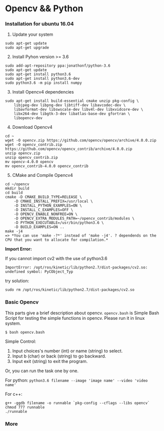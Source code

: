# Opencv && Python

### Installation for ubuntu 16.04
1. Update your system
```
sudo apt-get update
sudo apt-get upgrade
```
2. Install Pyhon version >= 3.6
```
sudo add-apt-repository ppa:jonathonf/python-3.6
sudo apt-get update
sudo apt-get install python3.6
sudo apt-get install python3.6-dev
sudo python3.6 -m pip install numpy
```
3. Install Opencv4 dependencies
```
sudo apt-get install build-essential cmake unzip pkg-config \
	libjpeg-dev libpng-dev libtiff-dev libavcodec-dev \
	libavformat-dev libswscale-dev libv4l-dev libxvidcore-dev \
	libx264-dev libgtk-3-dev libatlas-base-dev gfortran \
	libopencv-dev
```
4. Download Opencv4
```
cd ~
wget -O opencv.zip https://github.com/opencv/opencv/archive/4.0.0.zip
wget -O opencv_contrib.zip https://github.com/opencv/opencv_contrib/archive/4.0.0.zip
unzip opencv.zip
unzip opencv_contrib.zip
mv opencv-4.0.0 opencv
mv opencv_contrib-4.0.0 opencv_contrib
```
5. CMake and Compile Opencv4
```
cd ~/opencv
mkdir build
cd build
cmake -D CMAKE_BUILD_TYPE=RELEASE \
	-D CMAKE_INSTALL_PREFIX=/usr/local \
	-D INSTALL_PYTHON_EXAMPLES=ON \
	-D INSTALL_C_EXAMPLES=OFF \
	-D OPENCV_ENABLE_NONFREE=ON \
	-D OPENCV_EXTRA_MODULES_PATH=~/opencv_contrib/modules \
	-D PYTHON_EXECUTABLE=/usr/bin/python3.6 \
	-D BUILD_EXAMPLES=ON ..
make -j4
=> *You can use 'make -?*' instead of 'make -j4'. ? dependends on the CPU that you want to allocate for compilation.*
```

**Import Error:**

If you cannot import cv2 with the use of python3.6

`ImportError: /opt/ros/kinetic/lib/python2.7/dist-packages/cv2.so: undefined symbol: PyCObject_Typ`

try solution:

`sudo rm /opt/ros/kinetic/lib/python2.7/dist-packages/cv2.so`

### Basic Opencv

This parts give a brief description about opencv. `opencv.bash` is Simple Bash Script for testing the simple functions in opencv. Please run it in linux system.

`$ bash opencv.bash`

Simple Control:

1. Input choices's number (int) or name (string) to select.
2. Input b (char) or back (string) to go backward.
3. Input exit (string) to exit the program.

Or, you can run the task one by one.

For python: `python3.6 filename --image 'image name' --video 'video name'`

For c++:
```
g++ -ggdb filename -o runnable `pkg-config --cflags --libs opencv`
chmod 777 runnable
./runnable
```

### More